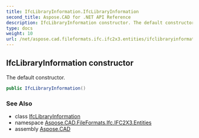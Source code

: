 ```yaml
---
title: IfcLibraryInformation.IfcLibraryInformation
second_title: Aspose.CAD for .NET API Reference
description: IfcLibraryInformation constructor. The default constructor
type: docs
weight: 10
url: /net/aspose.cad.fileformats.ifc.ifc2x3.entities/ifclibraryinformation/ifclibraryinformation/
---
```

## IfcLibraryInformation constructor

The default constructor.

```csharp
public IfcLibraryInformation()
```

### See Also

* class [IfcLibraryInformation](../)
* namespace [Aspose.CAD.FileFormats.Ifc.IFC2X3.Entities](../../ifclibraryinformation/)
* assembly [Aspose.CAD](../../../)


